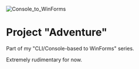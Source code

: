 ![Console_to_WinForms](https://img.shields.io/badge/Console➡️WinForms-WIP-FF0000)

# Project "Adventure"

Part of my "CLI/Console-based to WinForms" series.

Extremely rudimentary for now.
